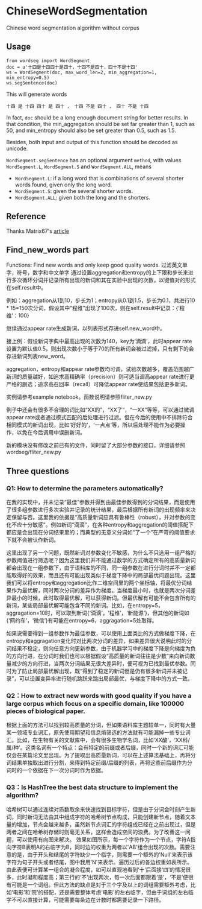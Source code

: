 # ChineseWordSegmentation
Chinese word segmentation algorithm without corpus

## Usage
```
from wordseg import WordSegment
doc = u'十四是十四四十是四十，十四不是四十，四十不是十四'
ws = WordSegment(doc, max_word_len=2, min_aggregation=1, min_entropy=0.5)
ws.segSentence(doc)
```

This will generate words

`十四 是 十四 四十 是 四十 ， 十四 不是 四十 ， 四十 不是 十四`

In fact, `doc` should be a long enough document string for better results. In that condition, the min_aggregation should be set far greater than 1, such as 50, and min_entropy should also be set greater than 0.5, such as 1.5.

Besides, both input and output of this function should be decoded as unicode.

`WordSegment.segSentence` has an optional argument `method`, with values `WordSegment.L`, `WordSegment.S` and `WordSegment.ALL`, means

+ `WordSegment.L`: if a long word that is combinations of several shorter words found, given only the long word.
+ `WordSegment.S`: given the several shorter words.
+ `WordSegment.ALL`: given both the long and the shorters.

## Reference

Thanks Matrix67's [article](http://www.matrix67.com/blog/archives/5044)

## Find_new_words part

Functions:
Find new words and only keep good quality words.
过滤英文单字，符号，数字和中文单字
通过设置aggregation和entropy的上下限和步长来进行多次循环分词并记录所有出现的新词和其在实验中出现的次数，以键值对的形式在self.result中。

例如：aggregation从1到10，步长为1；entropy从0.1到1.5，步长为0.1，共进行10 * 15=150次分词，假设其中“程维”出现了100次，则在self.result中记录：{‘程维’：100}

继续通过appear rate生成新词，以列表形式存进self.new_word中。

接上例：假设新词字典中最高出现的次数为140，key为‘滴滴’，此时appear rate设置为默认值0.5，则出现次数小于等于70的所有新词会被过滤掉，只有剩下的会存进新词列表new_word。

aggregation，entropy和appear rate参数均可调，试验次数越多，覆盖范围越广新词的质量越好，如追求高精确率（precision）则可适当调高appear rate进行更严格的删选；追求高召回率（recall）可降低appear rate使结果包括更多新词。

实例请参考example notebook。函数说明请参照fliter_new.py

例子中还会有很多不合理的词比如“XX的”，“XX了”，“一XX”等等，可以通过微调appear rate或者通过模式匹配的后处理进行过滤。但在今后的使用中不排除符合相同模式的新词出现，比如‘好好的’，‘一点点’等，所以后处理不能作为必要操作，以免在今后调用中误删新词。

新的模块没有修改之前已有的文件，同时留了大部分参数的接口，详细请参照wordseg/fliter_new.py

## Three questions
### Q1: How to determine the parameters automatically?
在我的实现中，并未记录“最佳”参数并得到由最佳参数得到的分词结果，而是使用了很多组参数进行多次实验并记录的统计结果，最后根据所有新词的出现频率来决定保留与否。这里我的依据是“高质量新词应具有鲁棒性（robust），并对参数的变化不应十分敏感”。例如新词“滴滴”，在各种entropy和aggregation的阈值搭配下都应是会出现在分词结果里的；而典型的无意义分词如“了一个”在严苛的阈值要求下就不会被认作新词。

这里出现了另一个问题，既然新词对参数变化不敏感，为什么不只选用一组严格的参数阈值进行筛选呢？因为这里我们并不能通过数学的方式确定所有的高质量新词都会出现在一组参数下，由于语料库的不同，同一组参数在进行分词时并不一定都能取得好的效果，而且还有可能出现类似于梯度下降中的局部最优问题出现。这里我们可以将entropy和aggregation比作二维空间里的两个坐标轴，将最优分词结果作为最优解，同时两次分词的差异作为梯度。当梯度最小时，也就是两次分词差异最小的时候，此时取得最优解，可以获得新词。但最优解有可能不会包含所有的新词，某些局部最优解可能包含不同的新词。比如，在entropy=5，aggragation=10时，可以取到新词{‘滴滴’，‘程维’，‘新能源’}，但其他的新词如{‘网约车’，‘微信’}有可能在entropy=6，aggragation=5处取得。

如果说需要得到一组参数作为最佳参数，可以使用上面类比的方式做梯度下降，在entropy和aggragation变化时对比两次分词的差异，如果差异很大说明此时的分词结果不稳定，则向任意方向更新参数，由于机器学习中的梯度下降是向梯度为负的方向行进，在分词时我们也可以根据假设“高质量的新词往往是少数”来向新词数量减少的方向行进，当两次分词结果无很大差异时，便可视为已找到最优参数。同时为了防止局部最优解出现，既“得到了稳定的新词但是仍有很多新词并未被记录”，可以设置变异率进行随机跳跃来跳出局部最优，与梯度下降中的方式一致。

### Q2：How to extract new words with good quality if you have a large corpus which focus on a specific domain, like 100000 pieces of biological paper.
根据上面的方法可以找到较高质量的分词，但如果语料库主题较单一，同时有大量某一领域专业词汇，原先使用期望和信息熵筛选的方法就有可能漏掉一些专业词汇。比如，在生物有关的文献库中，会有很多生物学名词，比如‘XX酸’，‘XX科/属/种’。这类名词有一个特点：会有特定的前缀或者后缀，同时一个新的词汇可能仅会在某篇论文里出现。为了提取出高质量新词，可以在上述算法基础上，再将分词结果单独取出进行分割，来得到特定前缀/后缀的列表，再将这些前后缀作为分词时的一个依据在下一次分词时作为依据。

### Q3：Is HashTree the best data structure to implement the algorithm?
哈希树可以通过连续对质数取余来快速找到目标字符，但是由于分词会时刻产生新词，同时新词无法由其中组成字符的哈希树节点构成，只能创建新节点，随着文本量的增加，节点会越来越多，虽然新节点词汇的字符组成已经在之前出现过，但是两者之间在哈希树存储时则毫无关系，这样会造成空间的浪费。为了改善这一问题，可以使用有向图来解决。 效果如图所示，每一个字符作为一个节点，字符A指向字符B表明A的右临字为B，同时边的权重为两者以'AB'组合出现的次数。需要注意的是，由于开头和结尾的字符缺少一个临字，则需要一个额外的'Null'来表示该字符为句子开头或者结尾，图中我用'N'来表示。遍历过后的各边权重如表所示。由此表便可计算某一组合的凝合程度，如可以直观地看到‘十’后面接‘四’的情况很多，此时凝和程度高；第三行的‘不’出现两次，每一次后面都跟着‘是’，‘不是’便很有可能是一个词组。但此方法的缺点是对于三个字及以上的词组需要额外考虑，比如‘电影’和‘院’的搭配，还是需要整体考虑‘电影’的左右临字，但由于词组的左右临字不可以直接计算，可能需要每条边在计数时都需要记录一下路径。
